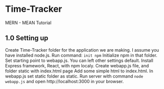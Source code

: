 # Time-Tracker
MERN - MEAN Tutorial

## 1.0 Setting up
Create Time-Tracker folder for the application we are making.
I assume you have installed node.js. 
Run command: `init npm` 
Initialize npm in that folder. Set starting point to webapp.js. You can left other settings default.
Install Express framework, React,  with npm localy.
Create webapp.js file, and folder static with index.html page
Add some simple html to index.html.
In webapp.js set static folder as static.
Run server with command `node webapp.js` and open http://localhost:3000 in your browser.